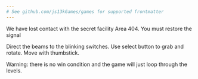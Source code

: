 ```yaml
---
# See github.com/js13kGames/games for supported frontmatter
---
```

We have lost contact with the secret facility Area 404. You must restore the signal

Direct the beams to the blinking switches. Use select button to grab and rotate. Move with thumbstick.

Warning: there is no win condition and the game will just loop through the levels.